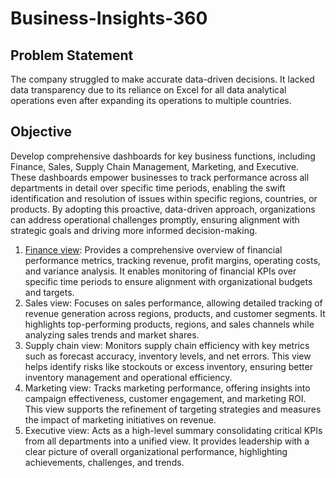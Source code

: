 # Business-Insights-360

## Problem Statement 
The company struggled to make accurate data-driven decisions. It lacked data transparency due to its reliance on Excel for all data analytical operations even after expanding its operations to multiple countries.

## Objective
Develop comprehensive dashboards for key business functions, including Finance, Sales, Supply Chain Management, Marketing, and Executive. These dashboards empower businesses to track performance across all departments in detail over specific time periods, enabling the swift identification and resolution of issues within specific regions, countries, or products. By adopting this proactive, data-driven approach, organizations can address operational challenges promptly, ensuring alignment with strategic goals and driving more informed decision-making.

1) [Finance view](https://github.com/souravsatish/Business-Insights-360/blob/main/Finance_view.png): Provides a comprehensive overview of financial performance metrics, tracking revenue, profit margins, operating costs, and variance analysis. It enables monitoring of financial KPIs over specific time periods to ensure alignment with organizational budgets and targets.
2) Sales view: Focuses on sales performance, allowing detailed tracking of revenue generation across regions, products, and customer segments. It highlights top-performing products, regions, and sales channels while analyzing sales trends and market shares.
3) Supply chain view: Monitors supply chain efficiency with key metrics such as forecast accuracy, inventory levels, and net errors. This view helps identify risks like stockouts or excess inventory, ensuring better inventory management and operational efficiency.
4) Marketing view: Tracks marketing performance, offering insights into campaign effectiveness, customer engagement, and marketing ROI. This view supports the refinement of targeting strategies and measures the impact of marketing initiatives on revenue.
5) Executive view: Acts as a high-level summary consolidating critical KPIs from all departments into a unified view. It provides leadership with a clear picture of overall organizational performance, highlighting achievements, challenges, and trends.


